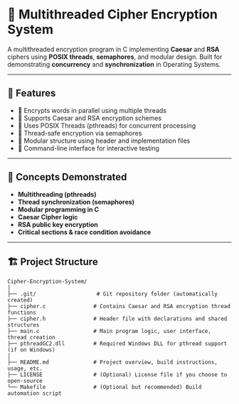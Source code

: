 # 🔐 Multithreaded Cipher Encryption System

A multithreaded encryption program in C implementing **Caesar** and **RSA** ciphers using **POSIX threads**, **semaphores**, and modular design. Built for demonstrating **concurrency** and **synchronization** in Operating Systems.

---

## 🚀 Features

- 🔁 Encrypts words in parallel using multiple threads
- 🔐 Supports Caesar and RSA encryption schemes
- 🧵 Uses POSIX Threads (pthreads) for concurrent processing
- 🛑 Thread-safe encryption via semaphores
- 📂 Modular structure using header and implementation files
- 📄 Command-line interface for interactive testing

---

## 🧠 Concepts Demonstrated

- **Multithreading (pthreads)**
- **Thread synchronization (semaphores)**
- **Modular programming in C**
- **Caesar Cipher logic**
- **RSA public key encryption**
- **Critical sections & race condition avoidance**

---

## 🏗️ Project Structure

```
Cipher-Encryption-System/
│
├── .git/                   # Git repository folder (automatically created)
├── cipher.c               # Contains Caesar and RSA encryption thread functions
├── cipher.h               # Header file with declarations and shared structures
├── main.c                 # Main program logic, user interface, thread creation
├── pthreadGC2.dll         # Required Windows DLL for pthread support (if on Windows)
│
├── README.md              # Project overview, build instructions, usage, etc.
├── LICENSE                # (Optional) License file if you choose to open-source
└── Makefile               # (Optional but recommended) Build automation script
```

